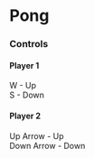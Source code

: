 # Pong
### Controls
#### Player 1
W - Up
<br>
S - Down

#### Player 2
Up Arrow - Up
<br>
Down Arrow - Down
